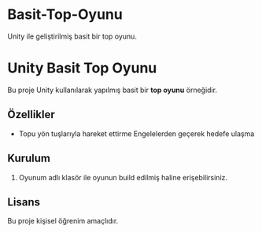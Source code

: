 # Basit-Top-Oyunu
Unity ile geliştirilmiş basit bir top oyunu.
# Unity Basit Top Oyunu

Bu proje Unity kullanılarak yapılmış basit bir **top oyunu** örneğidir.   

## Özellikler
- Topu yön tuşlarıyla hareket ettirme
Engelelerden geçerek hedefe ulaşma

## Kurulum
1. Oyunum adlı klasör ile oyunun build edilmiş haline erişebilirsiniz.


## Lisans
Bu proje kişisel öğrenim amaçlıdır.
